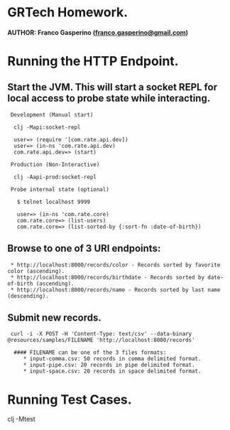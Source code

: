 

# GRTech Homework.
#### AUTHOR: Franco Gasperino (franco.gasperino@gmail.com)

# Running the HTTP Endpoint.

  ## Start the JVM. This will start a socket REPL for local access to probe state while interacting.

     Development (Manual start)

      clj -Mapi:socket-repl

      user=> (require '[com.rate.api.dev])
      user=> (in-ns 'com.rate.api.dev)
      com.rate.api.dev=> (start)

     Production (Non-Interactive)

      clj -Aapi-prod:socket-repl

     Probe internal state (optional)

       $ telnet localhost 9999

       user=> (in-ns 'com.rate.core)
       com.rate.core=> (list-users)
       com.rate.core=> (list-sorted-by {:sort-fn :date-of-birth})

  ## Browse to one of 3 URI endpoints:

     * http://localhost:8000/records/color - Records sorted by favorite color (ascending).
     * http://localhost:8000/records/birthdate - Records sorted by date-of-birth (ascending).
     * http://localhost:8000/records/name - Records sorted by last name (descending).

  ## Submit new records.

     curl -i -X POST -H 'Content-Type: text/csv' --data-binary @resources/samples/FILENAME 'http://localhost:8000/records'

      #### FILENAME can be one of the 3 files formats:
         * input-comma.csv: 50 records in comma delimited format.
         * input-pipe.csv: 20 records in pipe delimited format.
         * input-space.csv: 20 records in space delimited format.

# Running Test Cases.

  clj -Mtest

